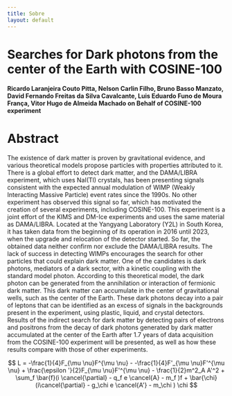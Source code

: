 ```yaml
---
title: Sobre
layout: default
---
```


# Searches for Dark photons from the center of the Earth with COSINE-100

####  Ricardo Laranjeira Couto Pitta, Nelson Carlin Filho, Bruno Basso Manzato, David Fernando Freitas da Silva Cavalcante, Luis Eduardo Funo de Moura França, Vitor Hugo de Almeida Machado on Behalf of COSINE-100 experiment

# Abstract

The existence of dark matter is proven by gravitational evidence, and various theoretical models propose particles with properties attributed to it. There is a
global effort to detect dark matter, and the DAMA/LIBRA experiment, which uses NaI(Tl) crystals, has been presenting signals consistent with the expected annual
modulation of WIMP (Weakly Interacting Massive Particle) event rates since the 1990s. No other experiment has observed this signal so far, which has motivated
the creation of several experiments, including COSINE-100. This experiment is a joint effort of the KIMS and DM-Ice experiments and uses the same material as
DAMA/LIBRA. Located at the Yangyang Laboratory (Y2L) in South Korea, it has taken data from the beginning of its operation in 2016 until 2023, when the
upgrade and relocation of the detector started. So far, the obtained data neither confirm nor exclude the DAMA/LIBRA results. The lack of success in detecting
WIMPs encourages the search for other particles that could explain dark matter. One of the candidates is dark photons, mediators of a dark sector, with a kinetic
coupling with the standard model photon. According to this theoretical model, the dark photon can be generated from the annihilation or interaction of fermionic
dark matter. This dark matter can accumulate in the center of gravitational wells, such as the center of the Earth. These dark photons decay into a pair of leptons
that can be identified as an excess of signals in the backgrounds present in the experiment, using plastic, liquid, and crystal detectors. Results of the indirect
search for dark matter by detecting pairs of electrons and positrons from the decay of dark photons generated by dark matter accumulated at the center of the
Earth after 1.7 years of data acquisition from the COSINE-100 experiment will be presented, as well as how these results compare with those of other experiments.




$$
L = -\frac{1}{4}F_{\mu \nu}F^{\mu \nu} - -\frac{1}{4}F'_{\mu \nu}F'^{\mu \nu} + \frac{\epsilon '}{2}F_{\mu \nu}F'^{\mu \nu} - \frac{1}{2}m^2_A A'^2 + \sum_f \bar{f}(i \cancel{\partial} - q_f e \cancel{A} - m_f )f + \bar{\chi} (i\cancel{\partial} - g_\chi e \cancel{A'} - m_\chi ) \chi
$$
